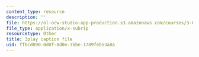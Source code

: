 ```yaml
---
content_type: resource
description: ''
file: https://ol-ocw-studio-app-production.s3.amazonaws.com/courses/3-091sc-introduction-to-solid-state-chemistry-fall-2010/ffbcd0900d0f0d0e3bbe1789feb53a8a_xEnYH0KNkfA.srt
file_type: application/x-subrip
resourcetype: Other
title: 3play caption file
uid: ffbcd090-0d0f-0d0e-3bbe-1789feb53a8a
---
```

